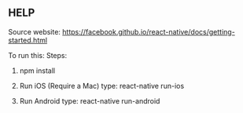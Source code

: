 ## HELP

Source website: https://facebook.github.io/react-native/docs/getting-started.html

To run this:
Steps:
1. npm install
2. Run iOS (Require a Mac)
   type:  react-native run-ios
   
3. Run Android
   type: react-native run-android
